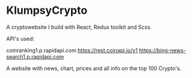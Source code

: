 # KlumpsyCrypto
A cryptowebsite I build with React, Redux toolkit and Scss. 

API's used: 

coinranking1.p.rapidapi.com
https://rest.coinapi.io/v1
https://bing-news-search1.p.rapidapi.com

A website with news, chart, prices and all info on the top 100 Crypto's. 
